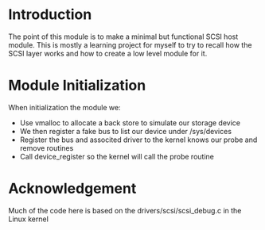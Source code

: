 Introduction
============

The point of this module is to make a minimal but functional SCSI host module. This is mostly a learning project for myself to try to recall how the SCSI layer works and how to create a low level module for it.

Module Initialization
=====================

When initialization the module we:

* Use vmalloc to allocate a back store to simulate our storage device
* We then register a fake bus to list our device under /sys/devices
* Register the bus and associted driver to the kernel knows our probe and remove routines
* Call device_register so the kernel will call the probe routine

Acknowledgement
===============

Much of the code here is based on the drivers/scsi/scsi_debug.c in the Linux kernel
